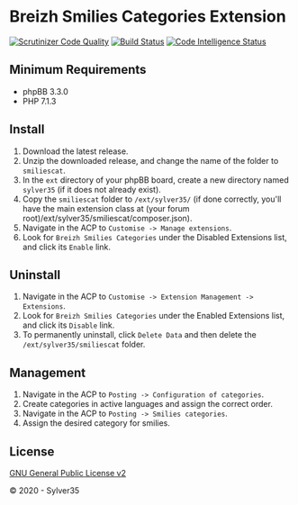 # Breizh Smilies Categories Extension

[![Scrutinizer Code Quality](https://scrutinizer-ci.com/g/Sylver35/smiliescat/badges/quality-score.png?b=1.3.0)](https://scrutinizer-ci.com/g/Sylver35/smiliescat/?branch=1.3.0)
[![Build Status](https://scrutinizer-ci.com/g/Sylver35/smiliescat/badges/build.png?b=1.3.0)](https://scrutinizer-ci.com/g/Sylver35/smiliescat/build-status/1.3.0)
[![Code Intelligence Status](https://scrutinizer-ci.com/g/Sylver35/smiliescat/badges/code-intelligence.svg?b=1.3.0)](https://scrutinizer-ci.com/code-intelligence)

## Minimum Requirements
* phpBB 3.3.0
* PHP 7.1.3

## Install
1. Download the latest release.
2. Unzip the downloaded release, and change the name of the folder to `smiliescat`.
3. In the `ext` directory of your phpBB board, create a new directory named `sylver35` (if it does not already exist).
4. Copy the `smiliescat` folder to `/ext/sylver35/` (if done correctly, you'll have the main extension class at (your forum root)/ext/sylver35/smiliescat/composer.json).
5. Navigate in the ACP to `Customise -> Manage extensions`.
6. Look for `Breizh Smilies Categories` under the Disabled Extensions list, and click its `Enable` link.

## Uninstall
1. Navigate in the ACP to `Customise -> Extension Management -> Extensions`.
2. Look for `Breizh Smilies Categories` under the Enabled Extensions list, and click its `Disable` link.
3. To permanently uninstall, click `Delete Data` and then delete the `/ext/sylver35/smiliescat` folder.

## Management
1. Navigate in the ACP to `Posting -> Configuration of categories`.
2. Create categories in active languages and assign the correct order.
3. Navigate in the ACP to `Posting -> Smilies categories`.
4. Assign the desired category for smilies.

## License
[GNU General Public License v2](http://opensource.org/licenses/GPL-2.0)

© 2020 - Sylver35